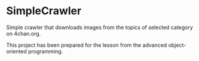 # SimpleCrawler
Simple crawler that downloads images from the topics of selected category on 4chan.org.

This project has been prepared for the lesson from the advanced object-oriented programming.
